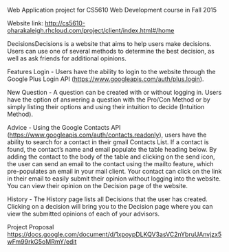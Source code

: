 Web Application project for CS5610 Web Development course in Fall 2015


Website link: http://cs5610-oharakaleigh.rhcloud.com/project/client/index.html#/home


DecisionsDecisions is a website that aims to help users make decisions. Users can use one of several methods to determine the best decision, as well as ask friends for additional opinions.


Features
Login - Users have the ability to login to the website through the Google Plus Login API (https://www.googleapis.com/auth/plus.login). 

New Question - A question can be created with or without logging in.  Users have the option of answering a question with the Pro/Con Method or by simply listing their options and using their intuition to decide (Intuition Method).

Advice - Using the Google Contacts API (https://www.googleapis.com/auth/contacts.readonly), users have the ability to search for a contact in their gmail Contacts List.  If a contact is found, the contact’s name and email populate the table heading below. By adding the contact to the body of the table and clicking on the send icon, the user can send an email to the contact using the mailto feature, which pre-populates an email in your mail client.  Your contact can click on the link in their email to easily submit their opinion without logging into the website.  You can view their opinion on the Decision page of the website.  

History - The History page lists all Decisions that the user has created.  Clicking on a decision will bring you to the Decision page where you can view the submitted opinions of each of your advisors. 


Project Proposal
https://docs.google.com/document/d/1xpoypDLKQV3asVC2nYbruUAnvjzx5wFm99rkG5oMRmY/edit
